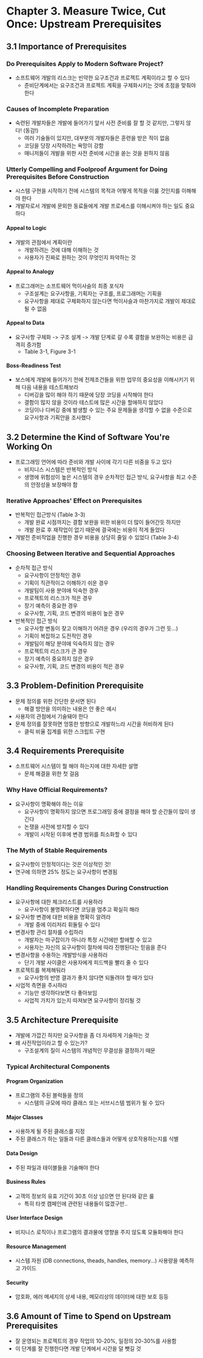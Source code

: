 # Chapter 3. Measure Twice, Cut Once: Upstream Prerequisites

## 3.1 Importance of Prerequisites
### Do Prerequisites Apply to Modern Software Project?
- 소프트웨어 개발의 리스크는 빈약한 요구조건과 프로젝트 계획이라고 할 수 있다
  - 준비단계에서는 요구조건과 프로젝트 계획을 구체화시키는 것에 초점을 맞춰야 한다

### Causes of Incomplete Preparation
- 숙련된 개발자들은 개발에 들어가기 앞서 사전 준비를 잘 할 것 같지만, 그렇지 않다! (동감!)
  - 여러 기술들이 있지만, 대부분의 개발자들은 훈련을 받은 적이 없음
  - 코딩을 당장 시작하려는 욕망이 강함
  - 매니저들이 개발을 위한 사전 준비에 시간을 쏟는 것을 원하지 않음

### Utterly Compelling and Foolproof Argument for Doing Prerequisites Before Construction
- 시스템 구현을 시작하기 전에 시스템의 목적과 어떻게 목적을 이룰 것인지를 이해해야 한다
- 개발자로서 개발에 문외한 동료들에게 개발 프로세스를 이해시켜야 하는 일도 중요하다

#### Appeal to Logic
- 개발의 관점에서 계획이란
  - 개발하려는 것에 대해 이해하는 것
  - 사용자가 진짜로 원하는 것이 무엇인지 파악하는 것

#### Appeal to Analogy
- 프로그래머는 소프트웨어 먹이사슬의 최종 포식자
  - 구조설계는 요구사항을, 기획자는 구조를, 프로그래머는 기획을
  - 요구사항을 제대로 구체화하지 않는다면 먹이사슬과 마찬가지로 개발이 제대로 될 수 없음

#### Appeal to Data
- 요구사항 구체화 -> 구조 설계 -> 개발 단계로 갈 수록 결함을 보완하는 비용은 급격히 증가함
  - Table 3-1, Figure 3-1

#### Boss-Readiness Test
- 보스에게 개발에 들어가기 전에 전제조건들을 위한 업무의 중요성을 이해시키기 위해 다음 내용을 테스트해보라
  - 디버깅을 많이 해야 하기 때문에 당장 코딩을 시작해야 한다
  - 결함이 많지 않을 것이라 테스트에 많은 시간을 할애하지 않았다
  - 코딩이나 디버깅 중에 발생할 수 있는 주요 문제들을 생각할 수 없을 수준으로 요구사항과 기획안을 조사했다

## 3.2 Determine the Kind of Software You're Working On
- 프로그래밍 언어에 따라 준비와 개발 사이에 각기 다른 비중을 두고 있다
  - 비지니스 시스템은 반복적인 방식
  - 생명에 위험성이 높은 시스템의 경우 순차적인 접근 방식, 요구사항을 최고 수준의 안정성을 보장해야 함

### Iterative Approaches' Effect on Prerequisites
- 반복적인 접근방식 (Table 3-3)
  - 개발 완료 시점까지는 결함 보완을 위한 비용이 더 많이 들어간듯 하지만
  - 개발 완료 후 재작업이 없기 때문에 결국에는 비용이 적게 들었다
- 개발전 준비작업을 진행한 경우 비용을 상당히 줄일 수 있었다 (Table 3-4)

### Choosing Between Iterative and Sequential Approaches
- 순차적 접근 방식
  - 요구사항이 안정적인 경우
  - 기획이 직관적이고 이해하기 쉬운 경우
  - 개발팀이 사용 분야에 익숙한 경우
  - 프로젝트의 리스크가 적은 경우
  - 장기 예측이 중요한 경우
  - 요구사항, 기획, 코드 변경의 비용이 높은 경우
- 반복적인 접근 방식
  - 요구사항 변동이 잦고 이해하기 어려운 경우 (우리의 경우가 그런 듯...)
  - 기획이 복잡하고 도전적인 경우
  - 개발팀이 해당 분야에 익숙하지 않는 경우
  - 프로젝트의 리스크가 큰 경우
  - 장기 예측이 중요하지 않은 경우
  - 요구사항, 기획, 코드 변경의 비용이 적은 경우

## 3.3 Problem-Definition Prerequisite
- 문제 정의를 위한 간단한 문서면 된다
  - 해결 방안을 의미하는 내용은 안 좋은 예시
- 사용자의 관점에서 기술돼야 한다
- 문제 정의를 잘못하면 엉뚱한 방향으로 개발하느라 시간을 허비하게 된다
  - 클릭 비율 집계를 위한 스크립트 구현

## 3.4 Requirements Prerequisite
- 소프트웨어 시스템이 뭘 해야 하는지에 대한 자세한 설명
  - 문제 해결을 위한 첫 걸음

### Why Have Official Requirements?
- 요구사항이 명확해야 하는 이유
  - 요구사항이 명확하지 않으면 프로그래밍 중에 결정을 해야 할 순간들이 많이 생긴다
  - 논쟁을 사전에 방지할 수 있다
  - 개발이 시작된 이후에 변경 범위를 최소화할 수 있다

### The Myth of Stable Requirements
- 요구사항이 안정적이다는 것은 이상적인 것!
- 연구에 의하면 25% 정도는 요구사항이 변경됨

### Handling Requirements Changes During Construction
- 요구사항에 대한 체크리스트를 사용하라
  - 요구사항이 불명확하다면 코딩을 멈추고 확실히 해라
- 요구사항 변경에 대한 비용을 명확히 알려라
  - 개발 중에 이리저리 휘둘릴 수 있다
- 변경사항 관리 절차를 수립하라
  - 개발자는 마구잡이가 아니라 특정 시간에만 할애할 수 있고
  - 사용자는 자신의 요구사항이 절차에 따라 진행된다는 믿음을 준다
- 변경사항을 수용하는 개발방식을 사용하라
  - 단기 개발 사이클은 사용자에게 피드백을 빨리 줄 수 있다
- 프로젝트를 복제해둬라
  - 요구사항의 반영 결과가 좋지 않다면 되돌려야 할 때가 있다
- 사업적 측면을 주시하라
  - 기능만 생각하다보면 다 좋아보임
  - 사업적 가치가 있는지 따져보면 요구사항이 정리될 것

## 3.5 Architecture Prerequisite
- 개발에 가깝긴 하지만 요구사항을 좀 더 자세하게 기술하는 것
- 왜 사전작업이라고 할 수 있는가?
  - 구조설계의 질이 시스템의 개념적인 무결성을 결정하기 때문

### Typical Architectural Components

#### Program Organization
- 프로그램의 주된 블럭들을 정의
  - 시스템의 규모에 따라 클래스 또는 서브시스템 범위가 될 수 있다

#### Major Classes
- 사용하게 될 주된 클래스를 지정
- 주된 클래스가 하는 일들과 다른 클래스들과 어떻게 상호작용하는지를 식별

#### Data Design
- 주된 파일과 테이블들을 기술해야 한다

#### Business Rules
- 고객의 정보의 유효 기간이 30초 이상 넘으면 안 된다와 같은 룰
  - 특히 타겟 캠페인에 관련된 내용들이 많겠구만..

#### User Interface Design
- 비지니스 로직이나 프로그램의 결과물에 영향을 주지 않도록 모듈화해야 한다

#### Resource Management
- 시스템 자원 (DB connections, theads, handles, memory...) 사용량을 예측하고 가이드

#### Security
- 암호화, 에러 메세지의 상세 내용, 메모리상의 데이터에 대한 보호 등등

## 3.6 Amount of Time to Spend on Upstream Prerequisites
- 잘 운영되는 프로젝트의 경우 작업의 10-20%, 일정의 20-30%를 사용함
- 이 단계를 잘 진행한다면 개발 단계에서 시간을 덜 뺏길 것
